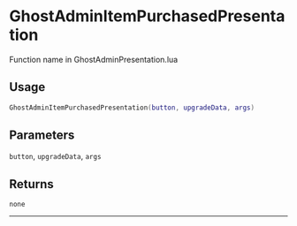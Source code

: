 # GhostAdminItemPurchasedPresentation
Function name in GhostAdminPresentation.lua
## Usage
```lua
GhostAdminItemPurchasedPresentation(button, upgradeData, args)
```
## Parameters
`button`, `upgradeData`, `args`
## Returns
`none`

---